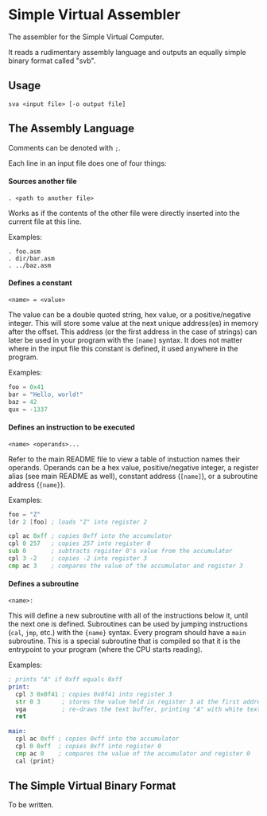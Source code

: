 # Simple Virtual Assembler

The assembler for the Simple Virtual Computer.

It reads a rudimentary assembly language and outputs an equally simple binary format called "svb".

## Usage

```
sva <input file> [-o output file]
```

## The Assembly Language

Comments can be denoted with `;`.

Each line in an input file does one of four things:

#### Sources another file
```
. <path to another file>
```
Works as if the contents of the other file were directly inserted into the current file at this line.

Examples:
```
. foo.asm
. dir/bar.asm
. ../baz.asm
```

#### Defines a constant
```
<name> = <value>
```
The value can be a double quoted string, hex value, or a positive/negative integer.
This will store some value at the next unique address(es) in memory after the offset.
This address (or the first address in the case of strings) can later be used in your program with the `[name]` syntax.
It does not matter where in the input file this constant is defined, it used anywhere in the program.

Examples:
```asm
foo = 0x41
bar = "Hello, world!"
baz = 42
qux = -1337
```

#### Defines an instruction to be executed
```
<name> <operands>...
```
Refer to the main README file to view a table of instuction names their operands.
Operands can be a hex value, positive/negative integer, a register alias (see main README as well), constant address (`[name]`), or a subroutine address (`{name}`).

Examples:
```asm
foo = "Z"
ldr 2 [foo] ; loads "Z" into register 2

cpl ac 0xff ; copies 0xff into the accumulator
cpl 0 257   ; copies 257 into register 0
sub 0       ; subtracts register 0's value from the accumulator
cpl 3 -2    ; copies -2 into register 3
cmp ac 3    ; compares the value of the accumulator and register 3
```

#### Defines a subroutine
```
<name>:
```
This will define a new subroutine with all of the instructions below it, until the next one is defined.
Subroutines can be used by jumping instructions (`cal`, `jmp`, etc.) with the `{name}` syntax.
Every program should have a `main` subroutine. This is a special subroutine that is compiled so that it is the entrypoint to your program (where the CPU starts reading).

Examples:
```asm
; prints "A" if 0xff equals 0xff
print:
  cpl 3 0x0f41 ; copies 0x0f41 into register 3
  str 0 3      ; stores the value held in register 3 at the first address in memory
  vga          ; re-draws the text buffer, printing "A" with white text and black background
  ret
  
main:
  cpl ac 0xff ; copies 0xff into the accumulator
  cpl 0 0xff  ; copies 0xff into register 0
  cmp ac 0    ; compares the value of the accumulator and register 0
  cal {print}
```

## The Simple Virtual Binary Format

To be written.
